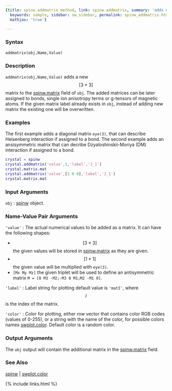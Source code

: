 ```yaml
---
{title: spinw.addmatrix method, link: spinw.addmatrix, summary: 'adds new [3x3] matrix',
  keywords: sample, sidebar: sw_sidebar, permalink: spinw_addmatrix.html, folder: spinw,
  mathjax: 'true'}

---
```

  
### Syntax
  
`addmatrix(obj,Name,Value)`
  
### Description
  
`addmatrix(obj,Name,Value)` adds a new $$[3\times 3]$$ matrix to the
[spinw.matrix](spinw_matrix.html) field of `obj`. The added matrices can be later assigned
to bonds, single ion anisotropy terms or g-tensors of magnetic atoms. If
the given matrix label already exists in `obj`, instead of adding new
matrix the existing one will be overwritten.
  
### Examples
  
The first example adds a diagonal matrix `eye(3)`, that can describe
Heisenberg interaction if assigned to a bond. The second example adds an
ansisymmetric matrix that can decribe Dzyaloshinskii-Moriya (DM)
interaction if assigned to a bond.
 
```matlab
crystal = spinw
crystal.addmatrix('value',1,'label','J_1')
crystal.matrix.mat
crystal.addmatrix('value',[1 0 0],'label','J_1')
crystal.matrix.mat
```
  
### Input Arguments
  
`obj`
: [spinw](spinw.html) object.
  
### Name-Value Pair Arguments
  
`'value'`
: The actual numerical values to be added as a matrix. It can have the
  following shapes:
  * $$[3\times 3]$$ the given values will be stored in [spinw.matrix](spinw_matrix.html) as
    they are given.
  * $$[1\times 1]$$ the given value will be multiplied with `eye(3)`.
  * `[Mx My Mz]` the given triplet will be used to define an
    antisymmetric matrix `M = [0 M3 -M2;-M3 0 M1;M2 -M1 0]`. 
  
`'label'`
: Label string for plotting default value is `'matI'`, where $$I$$ is the index
  of the matrix.
  
`'color'`
: Color for plotting, either row vector
  that contains color RGB codes (values of 0-255), or a string with the
  name of the color, for possible colors names [swplot.color](swplot_color.html). Default
  color is a random color.
  
### Output Arguments
  
The `obj` output will contain the additional matrix in the [spinw.matrix](spinw_matrix.html)
field.
  
### See Also
  
[spinw](spinw.html) \| [swplot.color](swplot_color.html)
 
[DM]: Dzyaloshinski-Moriya
[RGB]: Red-Green-Blue
 

{% include links.html %}
